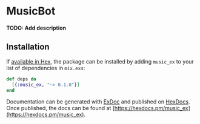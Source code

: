 # MusicBot

**TODO: Add description**

## Installation

If [available in Hex](https://hex.pm/docs/publish), the package can be installed
by adding `music_ex` to your list of dependencies in `mix.exs`:

```elixir
def deps do
  [{:music_ex, "~> 0.1.0"}]
end
```

Documentation can be generated with [ExDoc](https://github.com/elixir-lang/ex_doc)
and published on [HexDocs](https://hexdocs.pm). Once published, the docs can
be found at [https://hexdocs.pm/music_ex](https://hexdocs.pm/music_ex).

